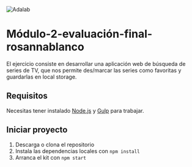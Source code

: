 ![Adalab](_src/assets/images/logo-adalab-80px.png)

# Módulo-2-evaluación-final-rosannablanco

El ejercicio consiste en desarrollar una aplicación web de búsqueda de series de TV, que nos permite
des/marcar las series como favoritas y guardarlas en local storage.

## Requisitos

Necesitas tener instalado [Node.js](https://nodejs.org/) y [Gulp](https://gulpjs.com) para trabajar.

## Iniciar proyecto

1. Descarga o clona el repositorio
2. Instala las dependencias locales con `npm install`
3. Arranca el kit con `npm start`
